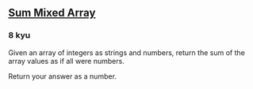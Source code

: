 <h2><a href=https://www.codewars.com/kata/57eaeb9578748ff92a000009/train/java target="_blank">Sum Mixed Array</a></h2><h3>8 kyu</h3><p>Given an array of integers as strings and numbers, return the sum of the array values as if all were numbers.</p><p>Return your answer as a number.</p>